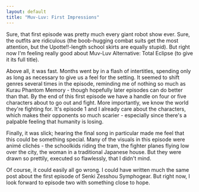 ```yaml
---
layout: default
title: "Muv-Luv: First Impressions"
---
```


Sure, that first episode was pretty much every giant robot show ever. Sure, the outfits are ridiculous (the boob-hugging combat suits get the most attention, but the Upotte!!-length school skirts are equally stupid). But right now I'm feeling really good about Muv-Luv Alternative: Total Eclipse (to give it its full title).

Above all, it was fast. Months went by in a flash of intertitles,
spending only as long as necessary to give us a feel for the setting. It seemed to shift genres several times in the episode, reminding me of nothing so much as Kurau Phantom Memory - though hopefully later episodes can do better than that. By the end of this first episode we have a handle on four or five characters about to go out and fight. More importantly, we know the world they're fighting for. It's episode 1 and I already care about the characters, which makes their opponents so much scarier - especially since there's a palpable feeling that humanity is losing.

Finally, it was slick; hearing the final song in particular made me feel that this could be something special. Many of the visuals in this episode were anim&eacute; clich&eacute;s - the schoolkids riding the tram, the fighter planes flying low over the city, the woman in a traditional Japanese house. But they were drawn so prettily, executed so flawlessly, that I didn't mind.

Of course, it could easily all go wrong. I could have written much the same post about the first episode of Senki Zesshou Symphogear. But right now, I look forward to episode two with something close to hope.
